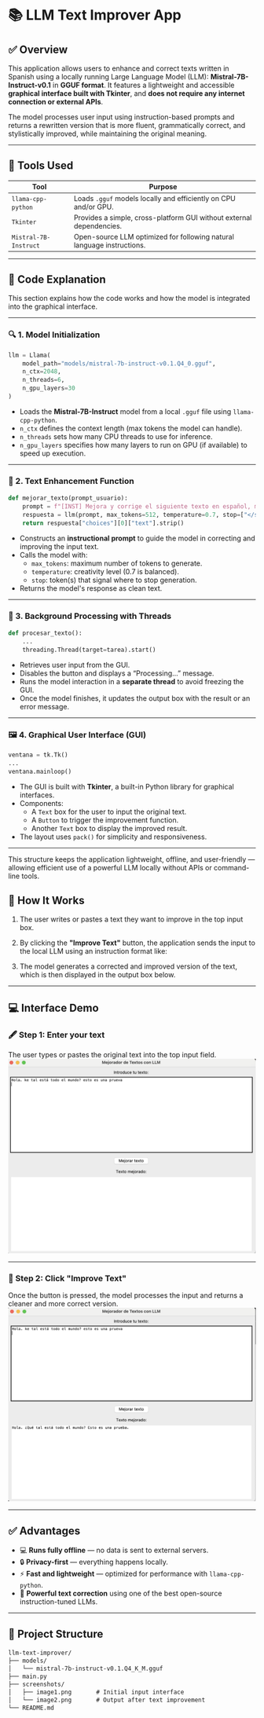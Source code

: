 # 📚 LLM Text Improver App

## ✅ Overview

This application allows users to enhance and correct texts written in Spanish using a locally running Large Language Model (LLM): **Mistral-7B-Instruct-v0.1** in **GGUF format**. It features a lightweight and accessible **graphical interface built with Tkinter**, and **does not require any internet connection or external APIs**.

The model processes user input using instruction-based prompts and returns a rewritten version that is more fluent, grammatically correct, and stylistically improved, while maintaining the original meaning.

---

## 🧰 Tools Used

| Tool                 | Purpose                                                                 |
|----------------------|-------------------------------------------------------------------------|
| `llama-cpp-python`   | Loads `.gguf` models locally and efficiently on CPU and/or GPU.         |
| `Tkinter`            | Provides a simple, cross-platform GUI without external dependencies.    |
| `Mistral-7B-Instruct`| Open-source LLM optimized for following natural language instructions.  |

---
## 🧾 Code Explanation

This section explains how the code works and how the model is integrated into the graphical interface.

---

### 🔍 1. Model Initialization

```python
llm = Llama(
    model_path="models/mistral-7b-instruct-v0.1.Q4_0.gguf",
    n_ctx=2048,
    n_threads=6,
    n_gpu_layers=30
)
```

- Loads the **Mistral-7B-Instruct** model from a local `.gguf` file using `llama-cpp-python`.
- `n_ctx` defines the context length (max tokens the model can handle).
- `n_threads` sets how many CPU threads to use for inference.
- `n_gpu_layers` specifies how many layers to run on GPU (if available) to speed up execution.

---

### 💬 2. Text Enhancement Function

```python
def mejorar_texto(prompt_usuario):
    prompt = f"[INST] Mejora y corrige el siguiente texto en español, manteniendo el sentido original: {prompt_usuario} [/INST]"
    respuesta = llm(prompt, max_tokens=512, temperature=0.7, stop=["</s>"])
    return respuesta["choices"][0]["text"].strip()
```

- Constructs an **instructional prompt** to guide the model in correcting and improving the input text.
- Calls the model with:
  - `max_tokens`: maximum number of tokens to generate.
  - `temperature`: creativity level (0.7 is balanced).
  - `stop`: token(s) that signal where to stop generation.
- Returns the model's response as clean text.

---

### 🧵 3. Background Processing with Threads

```python
def procesar_texto():
    ...
    threading.Thread(target=tarea).start()
```

- Retrieves user input from the GUI.
- Disables the button and displays a “Processing...” message.
- Runs the model interaction in a **separate thread** to avoid freezing the GUI.
- Once the model finishes, it updates the output box with the result or an error message.

---

### 🖼️ 4. Graphical User Interface (GUI)

```python
ventana = tk.Tk()
...
ventana.mainloop()
```

- The GUI is built with **Tkinter**, a built-in Python library for graphical interfaces.
- Components:
  - A `Text` box for the user to input the original text.
  - A `Button` to trigger the improvement function.
  - Another `Text` box to display the improved result.
- The layout uses `pack()` for simplicity and responsiveness.

---

This structure keeps the application lightweight, offline, and user-friendly — allowing efficient use of a powerful LLM locally without APIs or command-line tools.


## 🧠 How It Works

1. The user writes or pastes a text they want to improve in the top input box.
2. By clicking the **"Improve Text"** button, the application sends the input to the local LLM using an instruction format like:


3. The model generates a corrected and improved version of the text, which is then displayed in the output box below.

---

## 💻 Interface Demo

### 🖋️ Step 1: Enter your text  
The user types or pastes the original text into the top input field.  
![Text input interface](screenshots/image1.png)

---

### 🔁 Step 2: Click "Improve Text"  
Once the button is pressed, the model processes the input and returns a cleaner and more correct version.  
![Text improved result](screenshots/image2.png)

---

## ✅ Advantages

- 💻 **Runs fully offline** — no data is sent to external servers.
- 🔒 **Privacy-first** — everything happens locally.
- ⚡ **Fast and lightweight** — optimized for performance with `llama-cpp-python`.
- 🧠 **Powerful text correction** using one of the best open-source instruction-tuned LLMs.

---

## 📂 Project Structure

```
llm-text-improver/
├── models/
│   └── mistral-7b-instruct-v0.1.Q4_K_M.gguf
├── main.py
├── screenshots/
│   ├── image1.png       # Initial input interface
│   └── image2.png       # Output after text improvement
└── README.md
```

